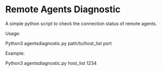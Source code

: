# Remote Agents Diagnostic

A simple python script to check the connection status of remote agents.

Usage:

Python3 agentsdiagnostic.py path/to/host_list port

Example:

Python3 agentsdiagnostic.py host_list 1234
